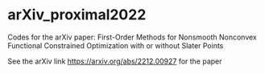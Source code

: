 # arXiv_proximal2022

Codes for the arXiv paper: First-Order Methods for Nonsmooth Nonconvex Functional Constrained Optimization with or without Slater Points

See the arXiv link https://arxiv.org/abs/2212.00927 for the paper
